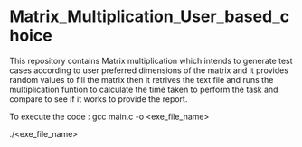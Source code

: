 ﻿# Matrix_Multiplication_User_based_choice
This repository contains Matrix multiplication which intends to generate test cases according to user preferred dimensions of the matrix and it provides random values to fill the matrix then it retrives the text file and runs the multiplication funtion to calculate the time taken to perform the task and compare to see if it works to provide the report.

To execute the code : gcc main.c -o <exe_file_name>

./<exe_file_name>

